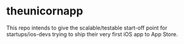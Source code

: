 # theunicornapp
This repo intends to give the scalable/testable start-off point for startups/ios-devs trying to ship their very first iOS app to App Store.
